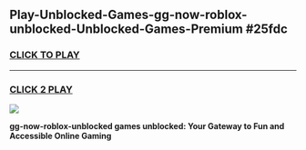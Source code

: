 
## Play-Unblocked-Games-gg-now-roblox-unblocked-Unblocked-Games-Premium #25fdc
<h3>
<a href="https://premium.freeplayer.one?title=gg-now-roblox-unblocked&ref=12M">CLICK TO PLAY</a></h3>
<hr>

<h3>
<a href="https://premium.freeplayer.one?title=gg-now-roblox-unblocked&ref=12M">CLICK 2 PLAY</a>
  
</h3>

<a href="https://premium.freeplayer.one?title=gg-now-roblox-unblocked&ref=12M"><img src="https://clearcache.store/games.png"></a>


**gg-now-roblox-unblocked games unblocked: Your Gateway to Fun and Accessible Online Gaming**

